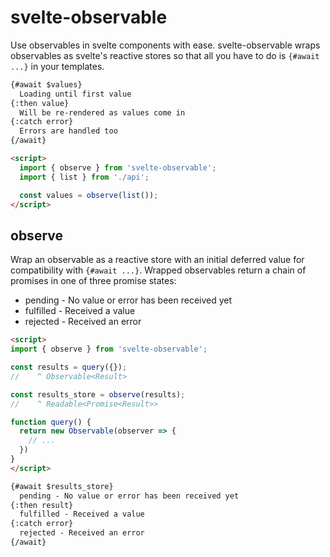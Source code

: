 # svelte-observable

Use observables in svelte components with ease. svelte-observable wraps observables as svelte's reactive stores so that all you have to do is `{#await ...}` in your templates.

```html
{#await $values}
  Loading until first value
{:then value}
  Will be re-rendered as values come in
{:catch error}
  Errors are handled too
{/await}

<script>
  import { observe } from 'svelte-observable'; 
  import { list } from './api';

  const values = observe(list());
</script>
```

## observe

Wrap an observable as a reactive store with an initial deferred value for compatibility with `{#await ...}`.
Wrapped observables return a chain of promises in one of three promise states:

- pending - No value or error has been received yet
- fulfilled - Received a value
- rejected - Received an error

```html
<script>
import { observe } from 'svelte-observable';

const results = query({});
//    ^ Observable<Result>

const results_store = observe(results);
//    ^ Readable<Promise<Result>>

function query() {
  return new Observable(observer => {
    // ...
  })
}
</script>

{#await $results_store}
  pending - No value or error has been received yet
{:then result}
  fulfilled - Received a value
{:catch error}
  rejected - Received an error
{/await}
```
